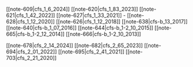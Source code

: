 
[[note-609|cfs_1_6_2024]]
[[note-620|cfs_1_83_2023]] 
[[note-621|cfs_1_42_2022]] 
[[note-627|cfs_1_33_2021]] -
[[note-628|cfs_1_12_2020]]
[[note-626|cfs_1_12_2018]] 
[[note-638|cfs-b_13_2017]]
[[note-640|cfs-b_1_07_2016]]
[[note-644|cfs-b_1-2_10_2015]]
[[note-665|cfs-b_1-2_12_2014]]
[[note-666|cfs-b_1-2_10_2013]] 

[[note-678|cfs_2_14_2024]]
[[note-682|cfs_2_65_2023]]
[[note-694|cfs_2_01_2022]] 
[[note-695|cfs_2_41_2021]]
[[note-703|cfs_2_21_2020]]
